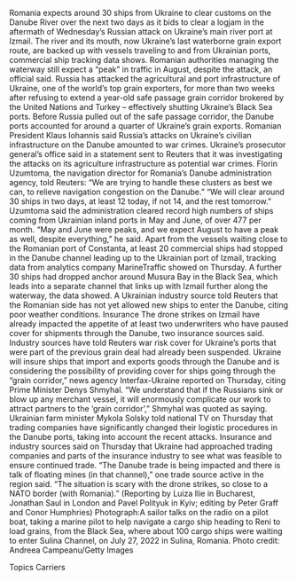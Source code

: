 Romania expects around 30 ships from Ukraine to clear customs on the Danube River over the next two days as it bids to clear a logjam in the aftermath of Wednesday’s Russian attack on Ukraine’s main river port at Izmail.
The river and its mouth, now Ukraine’s last waterborne grain export route, are backed up with vessels traveling to and from Ukrainian ports, commercial ship tracking data shows.
Romanian authorities managing the waterway still expect a “peak” in traffic in August, despite the attack, an official said.
Russia has attacked the agricultural and port infrastructure of Ukraine, one of the world’s top grain exporters, for more than two weeks after refusing to extend a year-old safe passage grain corridor brokered by the United Nations and Turkey – effectively shutting Ukraine’s Black Sea ports.
Before Russia pulled out of the safe passage corridor, the Danube ports accounted for around a quarter of Ukraine’s grain exports.
Romanian President Klaus Iohannis said Russia’s attacks on Ukraine’s civilian infrastructure on the Danube amounted to war crimes. Ukraine’s prosecutor general’s office said in a statement sent to Reuters that it was investigating the attacks on its agriculture infrastructure as potential war crimes.
Florin Uzumtoma, the navigation director for Romania’s Danube administration agency, told Reuters: “We are trying to handle these clusters as best we can, to relieve navigation congestion on the Danube.”
“We will clear around 30 ships in two days, at least 12 today, if not 14, and the rest tomorrow.”
Uzumtoma said the administration cleared record high numbers of ships coming from Ukrainian inland ports in May and June, of over 477 per month.
“May and June were peaks, and we expect August to have a peak as well, despite everything,” he said.
Apart from the vessels waiting close to the Romanian port of Constanta, at least 20 commercial ships had stopped in the Danube channel leading up to the Ukrainian port of Izmail, tracking data from analytics company MarineTraffic showed on Thursday.
A further 30 ships had dropped anchor around Musura Bay in the Black Sea, which leads into a separate channel that links up with Izmail further along the waterway, the data showed.
A Ukrainian industry source told Reuters that the Romanian side has not yet allowed new ships to enter the Danube, citing poor weather conditions.
Insurance
The drone strikes on Izmail have already impacted the appetite of at least two underwriters who have paused cover for shipments through the Danube, two insurance sources said.
Industry sources have told Reuters war risk cover for Ukraine’s ports that were part of the previous grain deal had already been suspended.
Ukraine will insure ships that import and exports goods through the Danube and is considering the possibility of providing cover for ships going through the “grain corridor,” news agency Interfax-Ukraine reported on Thursday, citing Prime Minister Denys Shmyhal.
“We understand that if the Russians sink or blow up any merchant vessel, it will enormously complicate our work to attract partners to the ‘grain corridor’,” Shmyhal was quoted as saying.
Ukrainian farm minister Mykola Solsky told national TV on Thursday that trading companies have significantly changed their logistic procedures in the Danube ports, taking into account the recent attacks.
Insurance and industry sources said on Thursday that Ukraine had approached trading companies and parts of the insurance industry to see what was feasible to ensure continued trade.
“The Danube trade is being impacted and there is talk of floating mines (in that channel),” one trade source active in the region said.
“The situation is scary with the drone strikes, so close to a NATO border (with Romania).”
(Reporting by Luiza Ilie in Bucharest, Jonathan Saul in London and Pavel Polityuk in Kyiv; editing by Peter Graff and Conor Humphries)
Photograph:A sailor talks on the radio on a pilot boat, taking a marine pilot to help navigate a cargo ship heading to Reni to load grains, from the Black Sea, where about 100 cargo ships were waiting to enter Sulina Channel, on July 27, 2022 in Sulina, Romania. Photo credit: Andreea Campeanu/Getty Images

Topics
Carriers
